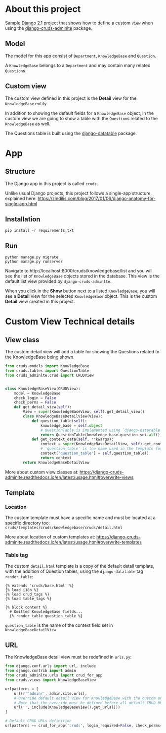 About this project
==================
Sample [Django 2.1]( https://docs.djangoproject.com/en/2.1/) project that shows how to define a custom `View` when using the [django-cruds-adminlte](https://django-cruds-adminlte.readthedocs.io) package.


Model
-----
The model for this app consist of `Department`, `KnowledgeBase` and `Question`.

A `KnowledgeBase` belongs to a `Department` and may contain many related `Question`s.


Custom view
-----------
The custom view defined in this project is the **Detail** view for the `KnowledgeBase` entity.

In addition to showing the default fields for a `KnowledgeBase` object, in the custom view we are going to show a table with the `Question`s related to the `KnowledgeBase` as well.

The Questions table is built using the [django-datatable](https://pypi.org/project/django-datatable/) package.

App
===

Structure
---------
The Django app in this project is called `cruds`.

Unlike usual Django projects, this project follows a single-app structure, explained here: https://zindilis.com/blog/2017/01/06/django-anatomy-for-single-app.html


Installation
------------
```
pip install -r requirements.txt
```

Run
---
```
python manage.py migrate
python manage.py runserver
```

Navigate to http://localhost:8000/cruds/knowledgebase/list and you will see the list of `KnowledgeBase` objects stored in the database. This view is the default list view provided by `django-cruds-adminlte`.

When you click in the **Show** button next to a listed `KnowledgeBase`, you will see a **Detail** view for the selected `KnowledgeBase` object. This is the custom **Detail** view created in this project.


Custom View Technical details
=============================

View class
----------
The custom detail view will add a table for showing the Questions related to the KnowledgeBase being shown.

```python
from cruds.models import KnowledgeBase
from cruds.tables import QuestionTable
from cruds_adminlte.crud import CRUDView


class KnowledgeBaseView(CRUDView):
    model = KnowledgeBase
    check_login = False
    check_perms = False
    def get_detail_view(self):
        View = super(KnowledgeBaseView, self).get_detail_view()
        class KnowledgeBaseDetailView(View):
            def question_table(self):
                knowledge_base = self.object
                # QuestionTable is implemented using `django-datatable`
                return QuestionTable(knowledge_base.question_set.all())
            def get_context_data(self, **kwargs):
                context = super(KnowledgeBaseDetailView, self).get_context_data()
                # 'question_table' is the name used in the template for including the Questions table
                context['question_table'] = self.question_table()
                return context
        return KnowledgeBaseDetailView
```

More about custom view classes at: https://django-cruds-adminlte.readthedocs.io/en/latest/usage.html#overwrite-views

Template
--------

### Location
The custom template must have a specific name and must be located at a specific directory too: `cruds/templates/cruds/knowledgebase/cruds/detail.html`

More about location of custom templates at: https://django-cruds-adminlte.readthedocs.io/en/latest/usage.html#overwrite-templates


### Table tag
The custom `detail.html` template is a copy of the default detail template, with the addition of Question tables, using the `django-datatable` tag `render_table`:

```
{% extends 'cruds/base.html' %}
{% load i18n %}
{% load crud_tags %}
{% load table_tags %}

{% block content %}
  # Omitted KnowledgeBase fields...
  {% render_table question_table %}
```

`question_table` is the name of the context field set in `KnowledgeBaseDetailView`


URL
---
The KnowledgeBase detail view must be redefined in `urls.py`:

```python
from django.conf.urls import url, include
from django.contrib import admin
from cruds_adminlte.urls import crud_for_app
from cruds.views import KnowledgeBaseView

urlpatterns = [
    url(r'^admin/', admin.site.urls),
    # Override default detail view for KnowledgeBase with the custom one.
    # Note that the override must be defined before all default CRUD URLs definition below.
    url('', include(KnowledgeBaseView().get_urls()))
]

# Default CRUD URLs definition
urlpatterns += crud_for_app('cruds', login_required=False, check_perms=False)
```
